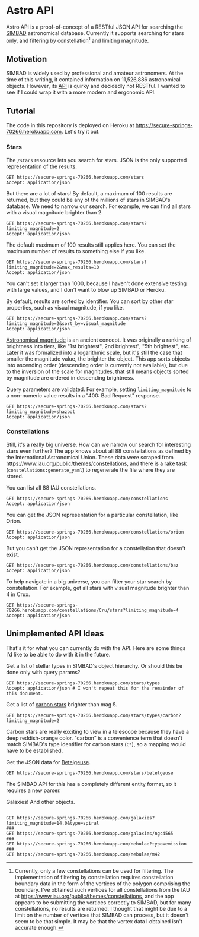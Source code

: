# Astro API

Astro API is a proof-of-concept of a RESTful JSON API for searching the [SIMBAD](http://simbad.u-strasbg.fr/simbad/) astronomical database. Currently it supports searching for stars only, and filtering by constellation[^1] and limiting magnitude.

[^1]: Currently, only a few constellations can be used for filtering. The implementation of filtering by constellation requires constellation boundary data in the form of the vertices of the polygon comprising the boundary. I've obtained such vertices for all constellations from the IAU at https://www.iau.org/public/themes/constellations, and the app appears to be submitting the vertices correctly to SIMBAD, but for many constellations, no results are returned. I thought that might be due to a limit on the number of vertices that SIMBAD can process, but it doesn't seem to be that simple. It may be that the vertex data I obtained isn't accurate enough.

## Motivation

SIMBAD is widely used by professional and amateur astronomers. At the time of this writing, it contained information on 11,526,886 astronomical objects. However, its [API](http://simbad.u-strasbg.fr/simbad/sim-help?Page=sim-url) is quirky and decidedly not RESTful. I wanted to see if I could wrap it with a more modern and ergonomic API.

## Tutorial

The code in this repository is deployed on Heroku at https://secure-springs-70266.herokuapp.com. Let's try it out.

### Stars
The `/stars` resource lets you search for stars. JSON is the only supported representation of the results.

```http request
GET https://secure-springs-70266.herokuapp.com/stars
Accept: application/json
```

But there are a lot of stars! By default, a maximum of 100 results are returned, but they could be any of the millions of stars in SIMBAD's database. We need to narrow our search. For example, we can find all stars with a visual magnitude brighter than 2.

```http request
GET https://secure-springs-70266.herokuapp.com/stars?limiting_magnitude=2
Accept: application/json
```

The default maximum of 100 results still applies here. You can set the maximum number of results to something else if you like.

```http request
GET https://secure-springs-70266.herokuapp.com/stars?limiting_magnitude=2&max_results=10
Accept: application/json
```
You can't set it larger than 1000, because I haven't done extensive testing with large values, and I don't want to blow up SIMBAD or Heroku.

By default, results are sorted by identifier. You can sort by other star properties, such as visual magnitude, if you like.

```http request
GET https://secure-springs-70266.herokuapp.com/stars?limiting_magnitude=2&sort_by=visual_magnitude
Accept: application/json
```
[Astronomical magnitude](https://en.wikipedia.org/wiki/Magnitude_(astronomy)) is an ancient concept. It was originally a ranking of brightness into tiers, like "1st brightest", 2nd brightest", "5th brightest", etc. Later it was formalized into a logarithmic scale, but it's still the case that smaller the magnitude value, the brighter the object. This app sorts objects into ascending order (descending order is currently not available), but due to the inversion of the scale for magnitudes, that still means objects sorted by magnitude are ordered in descending brightness.

Query parameters are validated. For example, setting `limiting_magnitude` to a non-numeric value results in a "400: Bad Request" response.
```http request
GET https://secure-springs-70266.herokuapp.com/stars?limiting_magnitude=shazbot
Accept: application/json
```

### Constellations

Still, it's a really big universe. How can we narrow our search for interesting stars even further? The app knows about all 88 constellations as defined by the International Astronomical Union. These data were scraped from https://www.iau.org/public/themes/constellations, and there is a rake task (`constellations:generate_yaml`) to regenerate the file where they are stored.

You can list all 88 IAU constellations.
```http request
GET https://secure-springs-70266.herokuapp.com/constellations
Accept: application/json
```

You can get the JSON representation for a particular constellation, like Orion.
```http request
GET https://secure-springs-70266.herokuapp.com/constellations/orion
Accept: application/json
```

But you can't get the JSON representation for a constellation that doesn't exist.
```http request
GET https://secure-springs-70266.herokuapp.com/constellations/baz
Accept: application/json
```

To help navigate in a big universe, you can filter your star search by constellation. For example, get all stars with visual magnitude brighter than 4 in Crux.
```http request
GET https://secure-springs-70266.herokuapp.com/constellations/Cru/stars?limiting_magnitude=4
Accept: application/json
```

## Unimplemented API Ideas

That's it for what you can currently do with the API. Here are some things I'd like to be able to do with it in the future.

Get a list of stellar types in SIMBAD's object hierarchy. Or should this be done only with query params?
```http request
GET https://secure-springs-70266.herokuapp.com/stars/types
Accept: application/json # I won't repeat this for the remainder of this document.
```

Get a list of [carbon stars](https://en.wikipedia.org/wiki/Carbon_star) brighter than mag 5.
```http request
GET https://secure-springs-70266.herokuapp.com/stars/types/carbon?limiting_magnitude=2
```
Carbon stars are really exciting to view in a telescope because they have a deep reddish-orange color. "carbon" is a convenience term that doesn't match SIMBAD's type identifier for carbon stars (`C*`), so a mapping would have to be established.

Get the JSON data for [Betelgeuse](https://en.wikipedia.org/wiki/Betelgeuse).
```http request
GET https://secure-springs-70266.herokuapp.com/stars/betelgeuse
```
The SIMBAD API for this has a completely different entity format, so it requires a new parser.

Galaxies! And other objects.
```http request

GET https://secure-springs-70266.herokuapp.com/galaxies?limiting_magnitude=14.0&type=spiral
###
GET https://secure-springs-70266.herokuapp.com/galaxies/ngc4565
###
GET https://secure-springs-70266.herokuapp.com/nebulae?type=emission
###
GET https://secure-springs-70266.herokuapp.com/nebulae/m42
```
